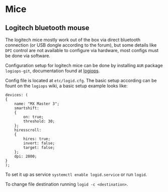 # Mice

## Logitech bluetooth mouse
The logitech mice mostly work out of the box via direct bluetooth connection (or USB dongle according to the forum), but some details like `DPI` control are not available to configure via hardware, most configs must be done via software. 

Configuration setup for logitech mice can be done by installing `AUR` package `logiops-git`, documentation found at [logiops](https://wiki.archlinux.org/index.php/Logitech_MX_Master).

Config file is located at `etc/logid.cfg`. The basic setup according can be fount on the `logiops` wiki, a basic setup example looks like:

```
devices: (
{
    name: "MX Master 3";
    smartshift:
    {
        on: true;
        threshold: 30;
    };
    hiresscroll:
    {
        hires: true;
        invert: false;
        target: false;
    };
    dpi: 2800;
}
);
```

To set it up as service `systemctl enable logid.service` or run `logid`.

To change file destination running `logid -c <destination>`. 
